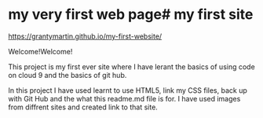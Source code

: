 # my very first web page# my first site

https://grantymartin.github.io/my-first-website/

Welcome!Welcome!

This project is my first ever site where I have lerant the basics of using code on cloud 9 and the basics of git hub.

In this project I have used learnt to use HTML5, link my CSS files, back up with Git Hub and the what this readme.md file is for. I have used images from diffrent sites and created link to that site.
